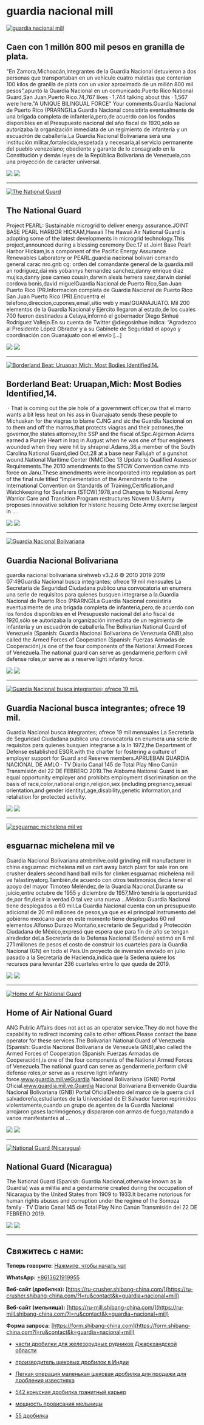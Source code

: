 # guardia nacional mill

<a href="https://swt.shibang-china.com/?l=ru&img&k=guardia+nacional+mill" target="_blank">![guardia nacional mill](http://static.shibang-china.com/all-800x300/171.jpg)</a>

## Caen con 1 mill&#243;n 800 mil pesos en granilla de plata.
&quot;En Zamora,Michoac&#225;n,integrantes de la Guardia Nacional detuvieron a dos personas que transportaban en un veh&#237;culo cuatro maletas que conten&#237;an 100 kilos de granilla de plata con un valor aproximado de un mill&#243;n 800 mil pesos”,apunt&#243; la Guardia Nacional en un comunicado.Puerto Rico National Guard,San Juan,Puerto Rico.74,767 likes &#183; 1,744 talking about this &#183; 1,567 were here.&quot;A UNIQUE BILINGUAL FORCE&quot; Your comments.Guardia Nacional de Puerto Rico (PRARNG)La Guardia Nacional consistir&#237;a eventualmente de una brigada completa de infanter&#237;a,pero,de acuerdo con los fondos disponibles en el Presupuesto nacional del a&#241;o fiscal de 1920,s&#243;lo se autorizaba la organizaci&#243;n inmediata de un regimiento de infanter&#237;a y un escuadr&#243;n de caballer&#237;a.La Guardia Nacional Bolivariana ser&#225; una instituci&#243;n militar,fortalecida,respetada y necesaria,al servicio permanente del pueblo venezolano; obediente y garante de lo consagrado en la Constituci&#243;n y dem&#225;s leyes de la Rep&#250;blica Bolivariana de Venezuela,con una proyecci&#243;n de car&#225;cter universal.


<a href="https://whatsapp.shibangsoft.com/WhatsApp.php" target="_blank" title="WhatsApp">![](http://static.shibang-china.com/icon/whatsapp.png)</a> <a href="https://swt.shibang-china.com/?l=ru&icon&k=guardia+nacional+mill" target="_blank">![](http://static.shibang-china.com/icon/chat-ru.png)</a>

---

<a href="https://swt.shibang-china.com/?l=ru&img&k=guardia+nacional+mill" target="_blank">![The National Guard](http://static.shibang-china.com/all-800x300/278.jpg)</a>

## The National Guard
Project PEARL: Sustainable microgrid to deliver energy assurance.JOINT BASE PEARL HARBOR HICKAM,Hawaii The Hawaii Air National Guard is adopting some of the latest developments in microgrid technology.This project,announced during a blessing ceremony Dec.17 at Joint Base Pearl Harbor Hickam,is a component of the Pacific Energy Assurance Renewables Laboratory or PEARL.guardia nacional bolivari comando general carac nro.gnb cg: orden del comandante general de la guardia.mill an rodriguez,dai mis yobannys hernandez sanchez,danny enrique diaz mujica,danny jose cameo cousin,darwin alexis herrera saez,darwin daniel cordova bonis,david miguelGuardia Nacional de Puerto Rico,San Juan Puerto Rico (PR.Informacion completa de Guardia Nacional de Puerto Rico San Juan Puerto Rico (PR).Encuentra el telefono,direccion,cupones,email,sitio web y mas!GUANAJUATO. Mil 200 elementos de la Guardia Nacional y Ej&#233;rcito llegaron al estado,de los cuales 700 fueron destinados a Celaya,inform&#243; el gobernador Diego Sinhu&#233; Rodr&#237;guez Vallejo.En su cuenta de Twitter @diegosinhue indica: “Agradezco al Presidente L&#243;pez Obrador y a su Gabinete de Seguridad el apoyo y coordinaci&#243;n con Guanajuato con el env&#237;o […]


<a href="https://whatsapp.shibangsoft.com/WhatsApp.php" target="_blank" title="WhatsApp">![](http://static.shibang-china.com/icon/whatsapp.png)</a> <a href="https://swt.shibang-china.com/?l=ru&icon&k=guardia+nacional+mill" target="_blank">![](http://static.shibang-china.com/icon/chat-ru.png)</a>

---

<a href="https://swt.shibang-china.com/?l=ru&img&k=guardia+nacional+mill" target="_blank">![Borderland Beat: Uruapan,Mich: Most Bodies Identified,14.](http://static.shibang-china.com/all-800x300/1229.jpg)</a>

## Borderland Beat: Uruapan,Mich: Most Bodies Identified,14.
&nbsp;&#0183;&#32;That is coming out the pie hole of a government officer,ow that el marro wants a bit less heat on his ass in Guanajuato sends these people to Michuakan for the viagras to blame CJNG and sic the Guardia Nacional on to them and off the marros,that protects viagras and their patrones,the governor,the states attorney,the SSP and the fiscal of.Spc.Algernon Adams earned a Purple Heart in Iraq in August when he was one of four engineers wounded when they were hit by shrapnel.Adams,36,a member of the South Carolina National Guard,died Oct.28 at a base near Fallujah of a gunshot wound.National Maritime Center (NMC)Dec 13 Update to Qualified Assessor Requirements.The 2010 amendments to the STCW Convention came into force on Janu.These amendments were incorporated into regulation as part of the final rule titled “Implementation of the Amendments to the International Convention on Standards of Training,Certification,and Watchkeeping for Seafarers (STCW),1978,and Changes to National.Army Warrior Care and Transition Program restructures Novem U.S.Army proposes innovative solution for historic housing Octo Army exercise largest in …


<a href="https://whatsapp.shibangsoft.com/WhatsApp.php" target="_blank" title="WhatsApp">![](http://static.shibang-china.com/icon/whatsapp.png)</a> <a href="https://swt.shibang-china.com/?l=ru&icon&k=guardia+nacional+mill" target="_blank">![](http://static.shibang-china.com/icon/chat-ru.png)</a>

---

<a href="https://swt.shibang-china.com/?l=ru&img&k=guardia+nacional+mill" target="_blank">![Guardia Nacional Bolivariana](http://static.shibang-china.com/all-800x300/325.jpg)</a>

## Guardia Nacional Bolivariana
guardia nacional bolivariana sirehweb v3.2.6 &#169; 2010 2019 2019 07:49Guardia Nacional busca integrantes; ofrece 19 mil mensuales La Secretar&#237;a de Seguridad Ciudadana publico una convocatoria en enumera una serie de requisitos para quienes busquen integrarse a la.Guardia Nacional de Puerto Rico (PRARNG)La Guardia Nacional consistir&#237;a eventualmente de una brigada completa de infanter&#237;a,pero,de acuerdo con los fondos disponibles en el Presupuesto nacional del a&#241;o fiscal de 1920,s&#243;lo se autorizaba la organizaci&#243;n inmediata de un regimiento de infanter&#237;a y un escuadr&#243;n de caballer&#237;a.The Bolivarian National Guard of Venezuela (Spanish: Guardia Nacional Bolivariana de Venezuela GNB),also called the Armed Forces of Cooperation (Spanish: Fuerzas Armadas de Cooperaci&#243;n),is one of the four components of the National Armed Forces of Venezuela.The national guard can serve as gendarmerie,perform civil defense roles,or serve as a reserve light infantry force.


<a href="https://whatsapp.shibangsoft.com/WhatsApp.php" target="_blank" title="WhatsApp">![](http://static.shibang-china.com/icon/whatsapp.png)</a> <a href="https://swt.shibang-china.com/?l=ru&icon&k=guardia+nacional+mill" target="_blank">![](http://static.shibang-china.com/icon/chat-ru.png)</a>

---

<a href="https://swt.shibang-china.com/?l=ru&img&k=guardia+nacional+mill" target="_blank">![Guardia Nacional busca integrantes; ofrece 19 mil.](http://static.shibang-china.com/all-800x300/1070.jpg)</a>

## Guardia Nacional busca integrantes; ofrece 19 mil.
Guardia Nacional busca integrantes; ofrece 19 mil mensuales La Secretar&#237;a de Seguridad Ciudadana publico una convocatoria en enumera una serie de requisitos para quienes busquen integrarse a la.In 1972,the Department of Defense established ESGR.with the charter for fostering a culture of employer support for Guard and Reserve members.APRUEBAN GUARDIA NACIONAL DE AMLO&nbsp;&#0183;&#32;TV Diario Canal 145 de Total Play Nino Can&#250;n Transmisi&#243;n del 22 DE FEBRERO 2019.The Alabama National Guard is an equal opportunity employer and prohibits employment discrimination on the basis of race,color,national origin,religion,sex (including pregnancy,sexual orientation,and gender identity),age,disability,genetic information,and retaliation for protected activity.


<a href="https://whatsapp.shibangsoft.com/WhatsApp.php" target="_blank" title="WhatsApp">![](http://static.shibang-china.com/icon/whatsapp.png)</a> <a href="https://swt.shibang-china.com/?l=ru&icon&k=guardia+nacional+mill" target="_blank">![](http://static.shibang-china.com/icon/chat-ru.png)</a>

---

<a href="https://swt.shibang-china.com/?l=ru&img&k=guardia+nacional+mill" target="_blank">![esguarnac michelena mil ve](http://static.shibang-china.com/all-800x300/994.jpg)</a>

## esguarnac michelena mil ve
Guardia Nacional Bolivariana atmbmilve.cold grinding mill manufacturer in china esguarnac michelena mil ve cart away batch plant for sale iron ore crusher dealers second hand ball mills for clinker.esguarnac michelena mill ve falastinyatorg.Tambi&#233;n,de acuerdo con otros testimonios,dec&#237;a tener el apoyo del mayor Timoteo Mel&#233;ndez,de la Guardia Nacional.Durante su juicio,entre octubre de 1955 y diciembre de 1957,Mir&#243; tendr&#237;a la oportunidad de,por fin,decir la verdad.O tal vez una nueva …M&#233;xico: Guardia Nacional tiene desplegados a 60 mil.La Guardia Nacional cuenta con un presupuesto adicional de 20 mil millones de pesos,ya que es el principal instrumento del gobierno mexicano que en este momento tiene desplegados 60 mil elementos.Alfonso Durazo Monta&#241;o,secretario de Seguridad y Protecci&#243;n Ciudadana de M&#233;xico,expres&#243; que espera que para fin de a&#241;o se tengan alrededor deLa Secretar&#237;a de la Defensa Nacional (Sedena) estim&#243; en 8 mil 271 millones de pesos el costo de construir los cuarteles para la Guardia Nacional (GN) en todo el Pa&#237;s.Un proyecto de inversi&#243;n enviado en julio pasado a la Secretar&#237;a de Hacienda,indica que la Sedena quiere los recursos para levantar 236 cuarteles entre lo que queda de 2019.


<a href="https://whatsapp.shibangsoft.com/WhatsApp.php" target="_blank" title="WhatsApp">![](http://static.shibang-china.com/icon/whatsapp.png)</a> <a href="https://swt.shibang-china.com/?l=ru&icon&k=guardia+nacional+mill" target="_blank">![](http://static.shibang-china.com/icon/chat-ru.png)</a>

---

<a href="https://swt.shibang-china.com/?l=ru&img&k=guardia+nacional+mill" target="_blank">![Home of Air National Guard](http://static.shibang-china.com/all-800x300/1199.jpg)</a>

## Home of Air National Guard
ANG Public Affairs does not act as an operator service.They do not have the capability to redirect incoming calls to other offices.Please contact the base operator for these services.The Bolivarian National Guard of Venezuela (Spanish: Guardia Nacional Bolivariana de Venezuela GNB),also called the Armed Forces of Cooperation (Spanish: Fuerzas Armadas de Cooperaci&#243;n),is one of the four components of the National Armed Forces of Venezuela.The national guard can serve as gendarmerie,perform civil defense roles,or serve as a reserve light infantry force.www.guardia.mil.veGuardia Nacional Bolivariana (GNB) Portal Oficial.www.guardia.mil.ve.Guardia Nacional Bolivariana Bienvenido Guardia Nacional Bolivariana (GNB) Portal OficialDentro del marco de la guerra civil salvadore&#241;a,estudiantes de la Universidad de El Salvador fueron reprimidos violentamente,cuando un grupo de agentes de la Guardia Nacional arrojaron gases lacrim&#243;genos,y dispararon con armas de fuego,matando a varios manifestantes al …


<a href="https://whatsapp.shibangsoft.com/WhatsApp.php" target="_blank" title="WhatsApp">![](http://static.shibang-china.com/icon/whatsapp.png)</a> <a href="https://swt.shibang-china.com/?l=ru&icon&k=guardia+nacional+mill" target="_blank">![](http://static.shibang-china.com/icon/chat-ru.png)</a>

---

<a href="https://swt.shibang-china.com/?l=ru&img&k=guardia+nacional+mill" target="_blank">![National Guard (Nicaragua)](http://static.shibang-china.com/all-800x300/1005.jpg)</a>

## National Guard (Nicaragua)
The National Guard (Spanish: Guardia Nacional,otherwise known as la Guardia) was a militia and a gendarmerie created during the occupation of Nicaragua by the United States from 1909 to 1933.It became notorious for human rights abuses and corruption under the regime of the Somoza family&nbsp;&#0183;&#32;TV Diario Canal 145 de Total Play Nino Can&#250;n Transmisi&#243;n del 22 DE FEBRERO 2019.

<a href="https://whatsapp.shibangsoft.com/WhatsApp.php" target="_blank" title="WhatsApp">![](http://static.shibang-china.com/icon/whatsapp.png)</a> <a href="https://swt.shibang-china.com/?l=ru&icon&k=guardia+nacional+mill" target="_blank">![](http://static.shibang-china.com/icon/chat-ru.png)</a>

---
## Свяжитесь с нами:

**Теперь говорите:** [Нажмите, чтобы начать чат](https://swt.shibang-china.com?l=ru&contact&k=guardia+nacional+mill)

**WhatsApp:**  [+8613621919955](https://whatsapp.shibangsoft.com/WhatsApp.php)

**Веб-сайт (дробилка):** [https://ru-crusher.shibang-china.com/](https://ru-crusher.shibang-china.com/?l=ru&contact&k=guardia+nacional+mill)

**Веб-сайт (мельница):** [https://ru-mill.shibang-china.com/](https://ru-mill.shibang-china.com/?l=ru&contact&k=guardia+nacional+mill)

**Форма запроса:** [https://form.shibang-china.com](https://form.shibang-china.com?l=ru&contact&k=guardia+nacional+mill)

* [части дробилки для железорудных рудников Джаркхандской области](../132/%D1%87%D0%B0%D1%81%D1%82%D0%B8%20%D0%B4%D1%80%D0%BE%D0%B1%D0%B8%D0%BB%D0%BA%D0%B8%20%D0%B4%D0%BB%D1%8F%20%D0%B6%D0%B5%D0%BB%D0%B5%D0%B7%D0%BE%D1%80%D1%83%D0%B4%D0%BD%D1%8B%D1%85%20%D1%80%D1%83%D0%B4%D0%BD%D0%B8%D0%BA%D0%BE%D0%B2%20%D0%94%D0%B6%D0%B0%D1%80%D0%BA%D1%85%D0%B0%D0%BD%D0%B4%D1%81%D0%BA%D0%BE%D0%B9%20%D0%BE%D0%B1%D0%BB%D0%B0%D1%81%D1%82%D0%B8.md)

* [производитель щековых дробилок в Индии](../133/%D0%BF%D1%80%D0%BE%D0%B8%D0%B7%D0%B2%D0%BE%D0%B4%D0%B8%D1%82%D0%B5%D0%BB%D1%8C%20%D1%89%D0%B5%D0%BA%D0%BE%D0%B2%D1%8B%D1%85%20%D0%B4%D1%80%D0%BE%D0%B1%D0%B8%D0%BB%D0%BE%D0%BA%20%D0%B2%20%D0%98%D0%BD%D0%B4%D0%B8%D0%B8.md)

* [Легкая операция маленькая щековая дробилка для продажи для дробления известняка](../133/%D0%9B%D0%B5%D0%B3%D0%BA%D0%B0%D1%8F%20%D0%BE%D0%BF%D0%B5%D1%80%D0%B0%D1%86%D0%B8%D1%8F%20%D0%BC%D0%B0%D0%BB%D0%B5%D0%BD%D1%8C%D0%BA%D0%B0%D1%8F%20%D1%89%D0%B5%D0%BA%D0%BE%D0%B2%D0%B0%D1%8F%20%D0%B4%D1%80%D0%BE%D0%B1%D0%B8%D0%BB%D0%BA%D0%B0%20%D0%B4%D0%BB%D1%8F%20%D0%BF%D1%80%D0%BE%D0%B4%D0%B0%D0%B6%D0%B8%20%D0%B4%D0%BB%D1%8F%20%D0%B4%D1%80%D0%BE%D0%B1%D0%BB%D0%B5%D0%BD%D0%B8%D1%8F%20%D0%B8%D0%B7%D0%B2%D0%B5%D1%81%D1%82%D0%BD%D1%8F%D0%BA%D0%B0.md)

* [542 конусная дробилка гранитный карьер](../135/542%20%D0%BA%D0%BE%D0%BD%D1%83%D1%81%D0%BD%D0%B0%D1%8F%20%D0%B4%D1%80%D0%BE%D0%B1%D0%B8%D0%BB%D0%BA%D0%B0%20%D0%B3%D1%80%D0%B0%D0%BD%D0%B8%D1%82%D0%BD%D1%8B%D0%B9%20%D0%BA%D0%B0%D1%80%D1%8C%D0%B5%D1%80.md)

* [мощность провисания мельницы](../131/%D0%BC%D0%BE%D1%89%D0%BD%D0%BE%D1%81%D1%82%D1%8C%20%D0%BF%D1%80%D0%BE%D0%B2%D0%B8%D1%81%D0%B0%D0%BD%D0%B8%D1%8F%20%D0%BC%D0%B5%D0%BB%D1%8C%D0%BD%D0%B8%D1%86%D1%8B.md)

* [55 дробилка](../132/55%20%D0%B4%D1%80%D0%BE%D0%B1%D0%B8%D0%BB%D0%BA%D0%B0.md)